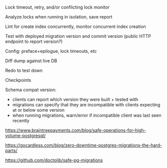 Lock timeout, retry, and/or conflicting lock monitor

Analyze locks when running in isolation, save report

Lint for create index concurrently, monitor concurrent index creation

Test with deployed migration version and commit version (public HTTP endpoint to report version?)

Config: preface+epilogue, lock timeouts, etc

Diff dump against live DB

Redo to test down

Checkpoints 

Schema compat version:

- clients can report which version they were built + tested with
- migrations can specify that they are incompatible with clients expecting at
    or below some version
- when running migrations, warn/error if incompatible client was last seen
    recently

https://www.braintreepayments.com/blog/safe-operations-for-high-volume-postgresql/

https://gocardless.com/blog/zero-downtime-postgres-migrations-the-hard-parts/

https://github.com/doctolib/safe-pg-migrations
